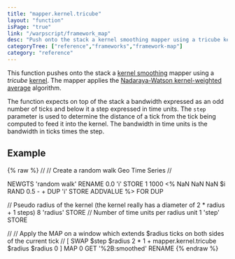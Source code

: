 ```yaml
---
title: "mapper.kernel.tricube"
layout: "function"
isPage: "true"
link: "/warpscript/framework_map"
desc: "Push onto the stack a kernel smoothing mapper using a tricube kernel."
categoryTree: ["reference","frameworks","framework-map"]
category: "reference"
---
```

 
This function pushes onto the stack a [kernel smoothing](https://en.wikipedia.org/wiki/Kernel_smoother) mapper using a *tricube* [kernel](https://en.wikipedia.org/wiki/Kernel_(statistics)#In_non-parametric_statistics). The mapper applies the [Nadaraya-Watson kernel-weighted average](https://en.wikipedia.org/wiki/Kernel_regression#Nadaraya.E2.80.93Watson_kernel_regression) algorithm.

The function expects on top of the stack a bandwidth expressed as an odd number of ticks and below it a step expressed in time units. The `step` parameter is used to determine the distance of a tick from the tick being computed to feed it into the kernel. The bandwidth in time units is the bandwidth in ticks times the step.

## Example ##

{% raw %}
<warp10-warpscript-widget>//
// Create a random walk Geo Time Series
//

NEWGTS 'random walk' RENAME
0.0 'i' STORE
1 1000
<% NaN NaN NaN $i RAND 0.5 - + DUP 'i' STORE ADDVALUE %>
FOR
DUP

// Pseudo radius of the kernel (the kernel really has a diameter of 2 * radius + 1 steps)
8 'radius' STORE
// Number of time units per radius unit
1 'step' STORE

//
// Apply the MAP on a window which extends $radius ticks on both sides of the current tick
//
[ SWAP $step $radius 2 * 1 + mapper.kernel.tricube $radius $radius 0 ] MAP 0 GET
'%2B:smoothed' RENAME
</warp10-warpscript-widget>
{% endraw %}    

